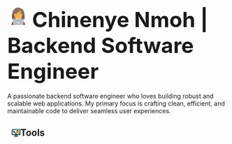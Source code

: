
# <img src="image-1.png" alt="Image 1" height="50" width="50"> <font size="40px">Chinenye Nmoh | Backend Software Engineer</font>


<p>A passionate backend software engineer who loves building robust and scalable web applications. My primary focus is crafting clean, efficient, and maintainable code to deliver seamless user experiences.</p>

<h2 style=" display: flex; align-items: center; margin-left: 10px;">
    <img src="image-2.png" alt="Image 2" height="20" width="20" style=" margin-bottom: 0px;">
    Tools
</h2>
